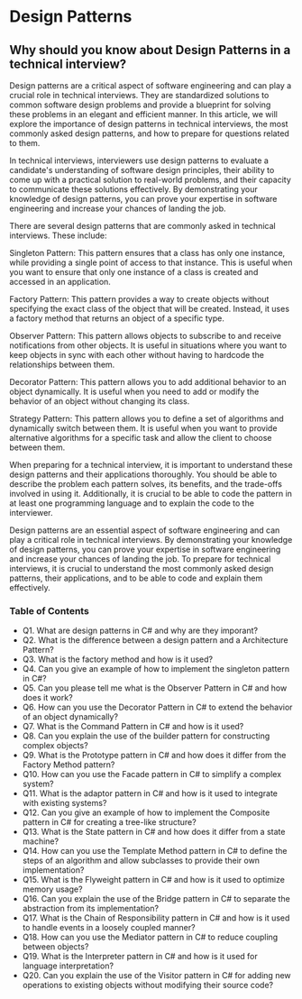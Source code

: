 # Design Patterns

## Why should you know about Design Patterns in a technical interview?

Design patterns are a critical aspect of software engineering and can play a crucial role in technical interviews. They are standardized solutions to common software design problems and provide a blueprint for solving these problems in an elegant and efficient manner. In this article, we will explore the importance of design patterns in technical interviews, the most commonly asked design patterns, and how to prepare for questions related to them.

In technical interviews, interviewers use design patterns to evaluate a candidate's understanding of software design principles, their ability to come up with a practical solution to real-world problems, and their capacity to communicate these solutions effectively. By demonstrating your knowledge of design patterns, you can prove your expertise in software engineering and increase your chances of landing the job.

There are several design patterns that are commonly asked in technical interviews. These include:

Singleton Pattern: This pattern ensures that a class has only one instance, while providing a single point of access to that instance. This is useful when you want to ensure that only one instance of a class is created and accessed in an application.

Factory Pattern: This pattern provides a way to create objects without specifying the exact class of the object that will be created. Instead, it uses a factory method that returns an object of a specific type.

Observer Pattern: This pattern allows objects to subscribe to and receive notifications from other objects. It is useful in situations where you want to keep objects in sync with each other without having to hardcode the relationships between them.

Decorator Pattern: This pattern allows you to add additional behavior to an object dynamically. It is useful when you need to add or modify the behavior of an object without changing its class.

Strategy Pattern: This pattern allows you to define a set of algorithms and dynamically switch between them. It is useful when you want to provide alternative algorithms for a specific task and allow the client to choose between them.

When preparing for a technical interview, it is important to understand these design patterns and their applications thoroughly. You should be able to describe the problem each pattern solves, its benefits, and the trade-offs involved in using it. Additionally, it is crucial to be able to code the pattern in at least one programming language and to explain the code to the interviewer.

Design patterns are an essential aspect of software engineering and can play a critical role in technical interviews. By demonstrating your knowledge of design patterns, you can prove your expertise in software engineering and increase your chances of landing the job. To prepare for technical interviews, it is crucial to understand the most commonly asked design patterns, their applications, and to be able to code and explain them effectively.

### Table of Contents
+ Q1. What are design patterns in C# and why are they imporant?
+ Q2. What is the difference between a design pattern and a Architecture Pattern?
+ Q3. What is the factory method and how is it used?
+ Q4. Can you give an example of how to implement the singleton pattern in C#?
+ Q5. Can you please tell me what is the Observer Pattern in C# and how does it work?
+ Q6. How can you use the Decorator Pattern in C# to extend the behavior of an object dynamically?
+ Q7. What is the Command Pattern in C# and how is it used?
+ Q8. Can you explain the use of the builder pattern for constructing complex objects?
+ Q9. What is the Prototype pattern in C# and how does it differ from the Factory Method pattern?
+ Q10. How can you use the Facade pattern in C# to simplify a complex system?
+ Q11. What is the adaptor pattern in C# and how is it used to integrate with existing systems?
+ Q12. Can you give an example of how to implement the Composite pattern in C# for creating a tree-like structure?
+ Q13. What is the State pattern in C# and how does it differ from a state machine?
+ Q14. How can you use the Template Method pattern in C# to define the steps of an algorithm and allow subclasses to provide their own implementation?
+ Q15. What is the Flyweight pattern in C# and how is it used to optimize memory usage?
+ Q16. Can you explain the use of the Bridge pattern in C# to separate the abstraction from its implementation?
+ Q17. What is the Chain of Responsibility pattern in C# and how is it used to handle events in a loosely coupled manner?
+ Q18. How can you use the Mediator pattern in C# to reduce coupling between objects?
+ Q19. What is the Interpreter pattern in C# and how is it used for language interpretation?
+ Q20. Can you explain the use of the Visitor pattern in C# for adding new operations to existing objects without modifying their source code?